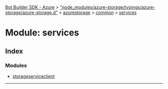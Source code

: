 [Bot Builder SDK - Azure](../README.md) > ["node_modules/azure-storage/typings/azure-storage/azure-storage.d"](../modules/_node_modules_azure_storage_typings_azure_storage_azure_storage_d_.md) > [azurestorage](../modules/_node_modules_azure_storage_typings_azure_storage_azure_storage_d_.azurestorage.md) > [common](../modules/_node_modules_azure_storage_typings_azure_storage_azure_storage_d_.azurestorage.common.md) > [services](../modules/_node_modules_azure_storage_typings_azure_storage_azure_storage_d_.azurestorage.common.services.md)



# Module: services

## Index

### Modules

* [storageserviceclient](_node_modules_azure_storage_typings_azure_storage_azure_storage_d_.azurestorage.common.services.storageserviceclient.md)



---
